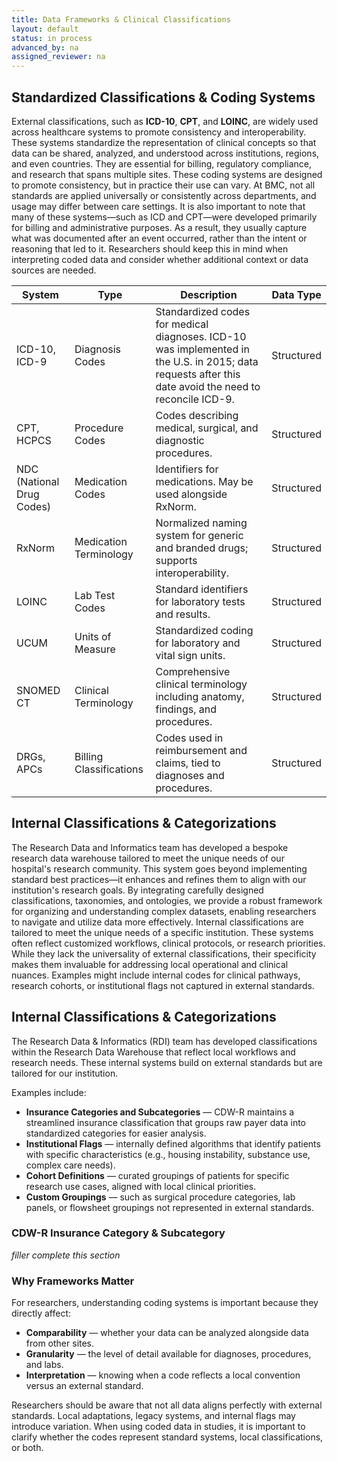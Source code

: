 ```yaml
---
title: Data Frameworks & Clinical Classifications
layout: default
status: in process
advanced_by: na
assigned_reviewer: na
---
```

## Standardized Classifications & Coding Systems

External classifications, such as **ICD-10**, **CPT**, and **LOINC**, are widely used across healthcare systems to promote consistency and interoperability. These systems standardize the representation of clinical concepts so that data can be shared, analyzed, and understood across institutions, regions, and even countries. They are essential for billing, regulatory compliance, and research that spans multiple sites. These coding systems are designed to promote consistency, but in practice their use can vary. At BMC, not all standards are applied universally or consistently across departments, and usage may differ between care settings. It is also important to note that many of these systems—such as ICD and CPT—were developed primarily for billing and administrative purposes. As a result, they usually capture what was documented after an event occurred, rather than the intent or reasoning that led to it. Researchers should keep this in mind when interpreting coded data and consider whether additional context or data sources are needed.


| **System**  | **Type** | **Description** | **Data Type** |
|-------------|----------|-----------------|---------------|
| ICD-10, ICD-9 | Diagnosis Codes | Standardized codes for medical diagnoses. ICD-10 was implemented in the U.S. in 2015; data requests after this date avoid the need to reconcile ICD-9. | Structured |
| CPT, HCPCS | Procedure Codes | Codes describing medical, surgical, and diagnostic procedures. | Structured |
| NDC (National Drug Codes) | Medication Codes | Identifiers for medications. May be used alongside RxNorm. | Structured |
| RxNorm | Medication Terminology | Normalized naming system for generic and branded drugs; supports interoperability. | Structured |
| LOINC | Lab Test Codes | Standard identifiers for laboratory tests and results. | Structured |
| UCUM | Units of Measure | Standardized coding for laboratory and vital sign units. | Structured |
| SNOMED CT | Clinical Terminology | Comprehensive clinical terminology including anatomy, findings, and procedures. | Structured |
| DRGs, APCs | Billing Classifications | Codes used in reimbursement and claims, tied to diagnoses and procedures. | Structured |


## Internal Classifications & Categorizations
  The Research Data and Informatics team has developed a bespoke research data warehouse tailored to meet the unique needs of our hospital's research community. This system goes beyond implementing standard best practices—it enhances and refines them to align with our institution's research goals. By integrating carefully designed classifications, taxonomies, and ontologies, we provide a robust framework for organizing and understanding complex datasets, enabling researchers to navigate and utilize data more effectively.
  Internal classifications are tailored to meet the unique needs of a specific institution. These systems often reflect customized workflows, clinical protocols, or research priorities. While they lack the universality of external classifications, their specificity makes them invaluable for addressing local operational and clinical nuances. Examples might include internal codes for clinical pathways, research cohorts, or institutional flags not captured in external standards.

## Internal Classifications & Categorizations

The Research Data & Informatics (RDI) team has developed classifications within the Research Data Warehouse that reflect local workflows and research needs. These internal systems build on external standards but are tailored for our institution.  

Examples include:  
- **Insurance Categories and Subcategories** — CDW-R maintains a streamlined insurance classification that groups raw payer data into standardized categories for easier analysis.
- **Institutional Flags** — internally defined algorithms that identify patients with specific characteristics (e.g., housing instability, substance use, complex care needs).  
- **Cohort Definitions** — curated groupings of patients for specific research use cases, aligned with local clinical priorities.  
- **Custom Groupings** — such as surgical procedure categories, lab panels, or flowsheet groupings not represented in external standards.  

### CDW-R Insurance Category & Subcategory

_filler complete this section_


### Why Frameworks Matter

For researchers, understanding coding systems is important because they directly affect:  
- **Comparability** — whether your data can be analyzed alongside data from other sites.  
- **Granularity** — the level of detail available for diagnoses, procedures, and labs.  
- **Interpretation** — knowing when a code reflects a local convention versus an external standard.  

Researchers should be aware that not all data aligns perfectly with external standards. Local adaptations, legacy systems, and internal flags may introduce variation. When using coded data in studies, it is important to clarify whether the codes represent standard systems, local classifications, or both.
